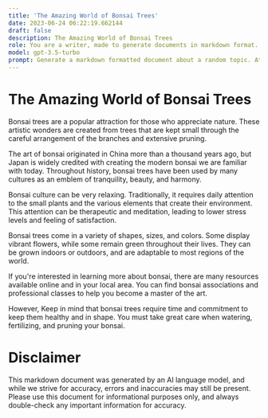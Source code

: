 ```yaml
---
title: 'The Amazing World of Bonsai Trees'
date: 2023-06-24 06:22:19.662144
draft: false
description: The Amazing World of Bonsai Trees
role: You are a writer, made to generate documents in markdown format. It is very important that all of the documents you generate are in valid markdown format.
model: gpt-3.5-turbo
prompt: Generate a markdown formatted document about a random topic. At the bottom, include a disclaimer explaining that the document was generated by you. The first line of the document should be the title. Make sure that the entire document is in proper markdown format, using a mix of various tags to make the document visually appealing.
---
```


# The Amazing World of Bonsai Trees

Bonsai trees are a popular attraction for those who appreciate nature. These artistic wonders are created from trees that are kept small through the careful arrangement of the branches and extensive pruning. 

The art of bonsai originated in China more than a thousand years ago, but Japan is widely credited with creating the modern bonsai we are familiar with today. Throughout history, bonsai trees have been used by many cultures as an emblem of tranquility, beauty, and harmony.

Bonsai culture can be very relaxing. Traditionally, it requires daily attention to the small plants and the various elements that create their environment. This attention can be therapeutic and meditation, leading to lower stress levels and feeling of satisfaction.

Bonsai trees come in a variety of shapes, sizes, and colors. Some display vibrant flowers, while some remain green throughout their lives. They can be grown indoors or outdoors, and are adaptable to most regions of the world.

If you're interested in learning more about bonsai, there are many resources available online and in your local area. You can find bonsai associations and professional classes to help you become a master of the art.

However, Keep in mind that bonsai trees require time and commitment to keep them healthy and in shape. You must take great care when watering, fertilizing, and pruning your bonsai.

# Disclaimer
This markdown document was generated by an AI language model, and while we strive for accuracy, errors and inaccuracies may still be present. Please use this document for informational purposes only, and always double-check any important information for accuracy.